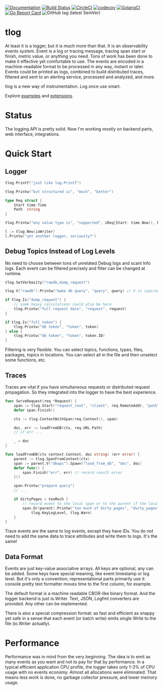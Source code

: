 [![Documentation](https://pkg.go.dev/badge/github.com/nikandfor/tlog)](https://pkg.go.dev/github.com/nikandfor/tlog?tab=doc)
[![Build Status](https://travis-ci.com/nikandfor/tlog.svg?branch=master)](https://travis-ci.com/nikandfor/tlog)
[![CircleCI](https://circleci.com/gh/nikandfor/tlog.svg?style=svg)](https://circleci.com/gh/nikandfor/tlog)
[![codecov](https://codecov.io/gh/nikandfor/tlog/tags/latest/graph/badge.svg)](https://codecov.io/gh/nikandfor/tlog)
[![GolangCI](https://golangci.com/badges/github.com/nikandfor/tlog.svg)](https://golangci.com/r/github.com/nikandfor/tlog)
[![Go Report Card](https://goreportcard.com/badge/github.com/nikandfor/tlog)](https://goreportcard.com/report/github.com/nikandfor/tlog)
![GitHub tag (latest SemVer)](https://img.shields.io/github/v/tag/nikandfor/tlog?sort=semver)

# tlog

At least it is a logger, but it is much more than that.
It is an observability events system.
Event is a log or tracing message, tracing span start or finish, metric value, or anything you need.
Tons of work has been done to make it effective yet comfortable to use.
The events are encoded in a machine-readable format to be processed in any way, instant or later.
Events could be printed as logs, combined to build distributed traces, filtered and sent to an alerting service, processed and analyzed, and more.

tlog is a new way of instrumentation. Log once use smart.

Explore [examples](examples) and [extensions](ext).

# Status

The logging API is pretty solid. Now I'm working mostly on backend parts, web interface, integrations.

# Quick Start

## Logger

```go
tlog.Printf("just like log.Printf")

tlog.Printw("but structured is", "much", "better")

type Req struct {
	Start time.Time
	Path  string
}

tlog.Printw("any value type is", "supported", &Req{Start: time.Now(), Path: "/resource/path"})

l := tlog.New(ioWriter)
l.Printw("yet another logger, seriously?")
```

## Debug Topics Instead of Log Levels

No need to choose between tons of unrelated Debug logs and scant Info logs.
Each event can be filtered precisely and filter can be changed at runtime.

```go
tlog.SetVerbosity("rawdb,dump_request")

tlog.V("rawdb").Printw("make db query", "query", query) // V is ispired by glog.V

if tlog.Is("dump_request") {
	// some heavy calculations could also be here
	tlog.Printw("full request data", "request", request)
}

if tlog.Is("full_token") {
	tlog.Printw("db token", "token", token)
} else {
	tlog.Printw("db token", "token", token.ID)
}
```

Filtering is very flexible.
You can select topics, functions, types, files, packages, topics in locations.
You can select all in the file and then unselect some functions, etc.

## Traces

Traces are vital if you have simultaneous requests or distributed request propagation.
So they integrated into the logger to have the best experience.

```go
func ServeRequest(req *Request) {
	span := tlog.Start("request_root", "client", req.RemoteAddr, "path", req.URL.Path)
	defer span.Finish()

	ctx := tlog.ContextWithSpan(req.Context(), span)

	doc, err := loadFromDB(ctx, req.URL.Path)
	// if err ...

	_ = doc
}

func loadFromDB(ctx context.Context, doc string) (err error) {
	parent := tlog.SpanFromContext(ctx)
	span := parent.V("dbops").Spawn("load_from_db", "doc", doc)
	defer func() {
		span.Finish("err", err) // record result error
	}()

	span.Printw("prepare query")
	// ...

	if dirtyPages > tooMuch {
		// record event to the local span or to the parent if the local was not selected
		span.Or(parent).Printw("too much of dirty pages", "durty_pages", dirtyPages,
			tlog.KeyLogLevel, tlog.Warn)
	}
}
```

Trace events are the same to log events, except they have IDs.
You do not need to add the same data to trace attributes and write them to logs. It's the same!

## Data Format

Events are just key-value associative arrays. All keys are optional, any can be added.
Some keys have special meaning, like event timestamp or log level.
But it's only a convention; representational parts primarily use it: console pretty text formatter moves time to the first column, for example.

The default format is a machine readable CBOR-like binary format. And the logger backend is just io.Writer.
Text, JSON, Logfmt converters are provided. Any other can be implemented.

There is also a special compression format: as fast and efficient as snappy
yet safe in a sense that each event (or batch write) emits single Write to the file (io.Writer actually).

# Performance

Performance was in mind from the very beginning. The idea is to emit as many events as you want and not to pay for that by performance.
In a typical efficient application CPU profile, the logger takes only 1-3% of CPU usage with no events economy.
Almost all allocations were eliminated. That means less work is done, no garbage collector pressure, and lower memory usage.
